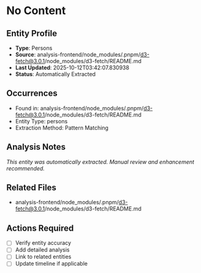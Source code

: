# No Content

## Entity Profile
- **Type**: Persons
- **Source**: analysis-frontend/node_modules/.pnpm/d3-fetch@3.0.1/node_modules/d3-fetch/README.md
- **Last Updated**: 2025-10-12T03:42:07.830938
- **Status**: Automatically Extracted

## Occurrences
- Found in: analysis-frontend/node_modules/.pnpm/d3-fetch@3.0.1/node_modules/d3-fetch/README.md
- Entity Type: persons
- Extraction Method: Pattern Matching

## Analysis Notes
*This entity was automatically extracted. Manual review and enhancement recommended.*

## Related Files
- analysis-frontend/node_modules/.pnpm/d3-fetch@3.0.1/node_modules/d3-fetch/README.md

## Actions Required
- [ ] Verify entity accuracy
- [ ] Add detailed analysis
- [ ] Link to related entities
- [ ] Update timeline if applicable
